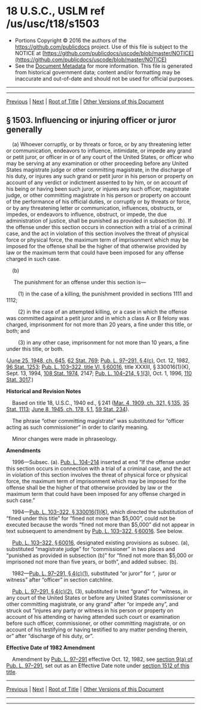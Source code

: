---
---

# 18 U.S.C., USLM ref /us/usc/t18/s1503

* Portions Copyright © 2016 the authors of the https://github.com/publicdocs project.
  Use of this file is subject to the NOTICE at [https://github.com/publicdocs/uscode/blob/master/NOTICE](https://github.com/publicdocs/uscode/blob/master/NOTICE)
* See the [Document Metadata](././../../../../..//README.md) for more information.
  This file is generated from historical government data; content and/or formatting may be inaccurate and out-of-date and should not be used for official purposes.

----------
----------

[Previous](./../../../../..//us/usc/t18/ptI/ch73/m__us_usc_t18_s1502.md) | [Next](./../../../../..//us/usc/t18/ptI/ch73/m__us_usc_t18_s1504.md) | [Root of Title](./../../../../../) | [Other Versions of this Document](https://publicdocs.github.io/go/links?ns=uslm&ref=%2Fus%2Fusc%2Ft18%2Fs1503)

## § 1503. Influencing or injuring officer or juror generally

    (a) Whoever corruptly, or by threats or force, or by any threatening letter or communication, endeavors to influence, intimidate, or impede any grand or petit juror, or officer in or of any court of the United States, or officer who may be serving at any examination or other proceeding before any United States magistrate judge or other committing magistrate, in the discharge of his duty, or injures any such grand or petit juror in his person or property on account of any verdict or indictment assented to by him, or on account of his being or having been such juror, or injures any such officer, magistrate judge, or other committing magistrate in his person or property on account of the performance of his official duties, or corruptly or by threats or force, or by any threatening letter or communication, influences, obstructs, or impedes, or endeavors to influence, obstruct, or impede, the due administration of justice, shall be punished as provided in subsection (b). If the offense under this section occurs in connection with a trial of a criminal case, and the act in violation of this section involves the threat of physical force or physical force, the maximum term of imprisonment which may be imposed for the offense shall be the higher of that otherwise provided by law or the maximum term that could have been imposed for any offense charged in such case.

    (b)

     The punishment for an offense under this section is—

        (1) in the case of a killing, the punishment provided in sections 1111 and 1112;

        (2) in the case of an attempted killing, or a case in which the offense was committed against a petit juror and in which a class A or B felony was charged, imprisonment for not more than 20 years, a fine under this title, or both; and

        (3) in any other case, imprisonment for not more than 10 years, a fine under this title, or both.

([June 25, 1948, ch. 645][/us/act/1948-06-25/ch645], [62 Stat. 769][/us/stat/62/769]; [Pub. L. 97–291, § 4(c)][/us/pl/97/291/s4/c], Oct. 12, 1982, [96 Stat. 1253][/us/stat/96/1253]; [Pub. L. 103–322, title VI, § 60016][/us/pl/103/322/s60016], title XXXIII, § 330016(1)(K), Sept. 13, 1994, [108 Stat. 1974][/us/stat/108/1974], 2147; [Pub. L. 104–214, § 1(3)][/us/pl/104/214/s1/3], Oct. 1, 1996, [110 Stat. 3017][/us/stat/110/3017].)

 __Historical and Revision Notes__ 

    Based on title 18, U.S.C., 1940 ed., § 241 ([Mar. 4, 1909, ch. 321, § 135][/us/act/1909-03-04/ch321/s135], [35 Stat. 1113][/us/stat/35/1113]; [June 8, 1945, ch. 178, § 1][/us/act/1945-06-08/ch178/s1], [59 Stat. 234][/us/stat/59/234]).

    The phrase “other committing magistrate” was substituted for “officer acting as such commissioner” in order to clarify meaning.

    Minor changes were made in phraseology.

 __Amendments__ 

    1996—Subsec. (a). [Pub. L. 104–214][/us/pl/104/214] inserted at end “If the offense under this section occurs in connection with a trial of a criminal case, and the act in violation of this section involves the threat of physical force or physical force, the maximum term of imprisonment which may be imposed for the offense shall be the higher of that otherwise provided by law or the maximum term that could have been imposed for any offense charged in such case.”

    1994—[Pub. L. 103–322, § 330016(1)(K)][/us/pl/103/322/s330016/1/K], which directed the substitution of “fined under this title” for “fined not more than $5,000”, could not be executed because the words “fined not more than $5,000” did not appear in text subsequent to amendment by [Pub. L. 103–322, § 60016][/us/pl/103/322/s60016]. See below.

    [Pub. L. 103–322, § 60016][/us/pl/103/322/s60016], designated existing provisions as subsec. (a), substituted “magistrate judge” for “commissioner” in two places and “punished as provided in subsection (b)” for “fined not more than $5,000 or imprisoned not more than five years, or both”, and added subsec. (b).

    1982—[Pub. L. 97–291, § 4(c)(1)][/us/pl/97/291/s4/c/1], substituted “or juror” for “, juror or witness” after “officer” in section catchline.

    [Pub. L. 97–291, § 4(c)(2)][/us/pl/97/291/s4/c/2], (3), substituted in text “grand” for “witness, in any court of the United States or before any United States commissioner or other committing magistrate, or any grand” after “or impede any”, and struck out “injures any party or witness in his person or property on account of his attending or having attended such court or examination before such officer, commissioner, or other committing magistrate, or on account of his testifying or having testified to any matter pending therein, or” after “discharge of his duty, or”.

 __Effective Date of 1982 Amendment__ 

    Amendment by [Pub. L. 97–291][/us/pl/97/291] effective Oct. 12, 1982, see [section 9(a) of Pub. L. 97–291][/us/pl/97/291/s9/a], set out as an Effective Date note under [section 1512 of this title][/us/usc/t18/s1512].

----------

[Previous](./../../../../..//us/usc/t18/ptI/ch73/m__us_usc_t18_s1502.md) | [Next](./../../../../..//us/usc/t18/ptI/ch73/m__us_usc_t18_s1504.md) | [Root of Title](./../../../../../) | [Other Versions of this Document](https://publicdocs.github.io/go/links?ns=uslm&ref=%2Fus%2Fusc%2Ft18%2Fs1503)

----------
----------

[/us/act/1948-06-25/ch645]: https://publicdocs.github.io/go/links?ns=uslm&ref=%2Fus%2Fact%2F1948-06-25%2Fch645
[/us/stat/62/769]: https://publicdocs.github.io/go/links?ns=uslm&ref=%2Fus%2Fstat%2F62%2F769
[/us/pl/97/291/s4/c]: https://publicdocs.github.io/go/links?ns=uslm&ref=%2Fus%2Fpl%2F97%2F291%2Fs4%2Fc
[/us/stat/96/1253]: https://publicdocs.github.io/go/links?ns=uslm&ref=%2Fus%2Fstat%2F96%2F1253
[/us/pl/103/322/s60016]: https://publicdocs.github.io/go/links?ns=uslm&ref=%2Fus%2Fpl%2F103%2F322%2Fs60016
[/us/stat/108/1974]: https://publicdocs.github.io/go/links?ns=uslm&ref=%2Fus%2Fstat%2F108%2F1974
[/us/pl/104/214/s1/3]: https://publicdocs.github.io/go/links?ns=uslm&ref=%2Fus%2Fpl%2F104%2F214%2Fs1%2F3
[/us/stat/110/3017]: https://publicdocs.github.io/go/links?ns=uslm&ref=%2Fus%2Fstat%2F110%2F3017
[/us/act/1909-03-04/ch321/s135]: https://publicdocs.github.io/go/links?ns=uslm&ref=%2Fus%2Fact%2F1909-03-04%2Fch321%2Fs135
[/us/stat/35/1113]: https://publicdocs.github.io/go/links?ns=uslm&ref=%2Fus%2Fstat%2F35%2F1113
[/us/act/1945-06-08/ch178/s1]: https://publicdocs.github.io/go/links?ns=uslm&ref=%2Fus%2Fact%2F1945-06-08%2Fch178%2Fs1
[/us/stat/59/234]: https://publicdocs.github.io/go/links?ns=uslm&ref=%2Fus%2Fstat%2F59%2F234
[/us/pl/104/214]: https://publicdocs.github.io/go/links?ns=uslm&ref=%2Fus%2Fpl%2F104%2F214
[/us/pl/103/322/s330016/1/K]: https://publicdocs.github.io/go/links?ns=uslm&ref=%2Fus%2Fpl%2F103%2F322%2Fs330016%2F1%2FK
[/us/pl/103/322/s60016]: https://publicdocs.github.io/go/links?ns=uslm&ref=%2Fus%2Fpl%2F103%2F322%2Fs60016
[/us/pl/103/322/s60016]: https://publicdocs.github.io/go/links?ns=uslm&ref=%2Fus%2Fpl%2F103%2F322%2Fs60016
[/us/pl/97/291/s4/c/1]: https://publicdocs.github.io/go/links?ns=uslm&ref=%2Fus%2Fpl%2F97%2F291%2Fs4%2Fc%2F1
[/us/pl/97/291/s4/c/2]: https://publicdocs.github.io/go/links?ns=uslm&ref=%2Fus%2Fpl%2F97%2F291%2Fs4%2Fc%2F2
[/us/pl/97/291]: https://publicdocs.github.io/go/links?ns=uslm&ref=%2Fus%2Fpl%2F97%2F291
[/us/pl/97/291/s9/a]: https://publicdocs.github.io/go/links?ns=uslm&ref=%2Fus%2Fpl%2F97%2F291%2Fs9%2Fa
[/us/usc/t18/s1512]: https://publicdocs.github.io/go/links?ns=uslm&ref=%2Fus%2Fusc%2Ft18%2Fs1512


